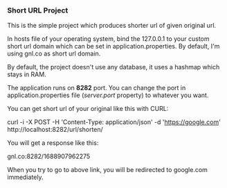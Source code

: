 ### Short URL Project

This is the simple project which produces shorter url of given original url. 

In hosts file of your operating system, bind the 127.0.0.1 to your custom short url domain which can be set in application.properties. By default, I'm using gnl.co 
as short url domain. 

By default, the project doesn't use any database, it uses a hashmap which stays in RAM. 

The application runs on **8282** port. You can change the port in application.properties file (*server.port* property) to whatever you want.

You can get short url of your original like this with CURL: 

curl -i -X POST -H 'Content-Type: application/json' -d 'https://google.com' http://localhost:8282/url/shorten/

You will get a response like this: 

gnl.co:8282/1688907962275

When you try to go to above link, you will be redirected to google.com immediately. 